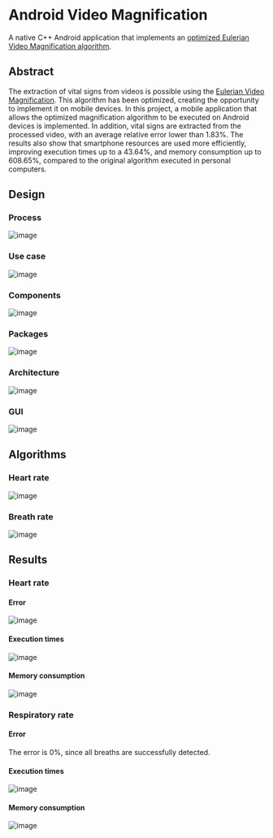 # Android Video Magnification
A native C++ Android application that implements an [optimized Eulerian Video Magnification algorithm](https://github.com/kisung5/evm_c_plusplus). 

## Abstract
The extraction of vital signs from videos is possible using the [Eulerian Video Magnification](http://people.csail.mit.edu/mrub/evm/). This algorithm has been optimized, creating the opportunity to implement it on mobile devices. In this project, a mobile application that allows the optimized magnification algorithm to be executed on Android devices is implemented. In addition, vital signs are extracted from the processed video, with an average relative error lower than 1.83%. The results also show that smartphone resources are used more efficiently, improving execution times up to a 43.64%, and memory consumption up to 608.65%, compared to the original algorithm executed in personal computers.

## Design
### Process
![image](https://user-images.githubusercontent.com/31488944/142719924-bc42a975-9f46-43ea-bc65-63b63c85258c.png)

### Use case
![image](https://user-images.githubusercontent.com/31488944/142719936-713170b2-6da0-48cb-ad29-0b5b37dd53be.png)

### Components
![image](https://user-images.githubusercontent.com/31488944/142719942-fd265d6d-3e42-4ef3-aea0-63ff4f6762ec.png)

### Packages
![image](https://user-images.githubusercontent.com/31488944/142719947-6cca46c7-3ecb-4d3d-8d9c-5e6d8afe0ade.png)

### Architecture
![image](https://user-images.githubusercontent.com/31488944/142719961-dbd97370-2d96-41c3-ac8f-e33194365c34.png)

### GUI
![image](https://user-images.githubusercontent.com/31488944/142719967-b862fe07-ac4b-4284-b29d-d466049e0f2a.png)

## Algorithms
### Heart rate
![image](https://user-images.githubusercontent.com/31488944/142719980-6c4a5be5-b76a-4f5d-951f-3875b55a9a09.png)

### Breath rate
![image](https://user-images.githubusercontent.com/31488944/142719984-1d7992a3-1c4e-472d-9627-3b2bcaac50e4.png)

## Results
### Heart rate
#### Error
![image](https://user-images.githubusercontent.com/31488944/142719991-2b93b327-e3ce-46c3-baac-7a8d7593b6b5.png)

#### Execution times
![image](https://user-images.githubusercontent.com/31488944/142720003-21502dac-98e7-492b-95d9-d6c2b1673433.png)

#### Memory consumption
![image](https://user-images.githubusercontent.com/31488944/142720005-df36a520-8895-474f-b756-5ee853306515.png)

### Respiratory rate
#### Error
The error is 0%, since all breaths are successfully detected.

#### Execution times
![image](https://user-images.githubusercontent.com/31488944/142720048-cdecf654-9f6c-4c19-8dd3-3f7fc4f7d520.png)

#### Memory consumption
![image](https://user-images.githubusercontent.com/31488944/142720077-de60ba69-cbb7-4577-b3d5-017f234ace28.png)

